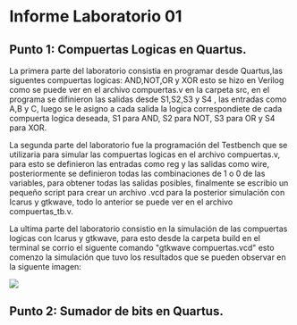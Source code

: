 # Informe Laboratorio 01 
## Punto 1: Compuertas Logicas en Quartus.

 La primera parte del laboratorio consistia en programar desde Quartus,las siguentes compuertas logicas: AND,NOT,OR y XOR esto se hizo en Verilog como se puede ver en el archivo compuertas.v en la carpeta src, en el programa se difinieron las salidas desde S1,S2,S3 y S4 , las entradas como A,B y C, luego se le asigno a cada salida la logica correspondiete de cada compuerta logica deseada, S1 para AND, S2 para NOT, S3 para OR y S4 para XOR.

 La segunda parte del laboratorio fue la programación del Testbench que se utilizaria para simular las compuertas logicas en el archivo compuertas.v, para esto se definieron las entradas como reg y las salidas como wire, posteriormente se definieron todas las combinaciones de 1 o 0 de las variables, para obtener todas las salidas posibles, finalmente se escribio un pequeño script para crear un archivo .vcd para la posterior simulación con Icarus y gtkwave, todo lo anterior se puede ver en el archivo compuertas_tb.v.

 La ultima parte del laboratorio consistio en la simulación de las compuertas logicas con Icarus y gtkwave, para esto desde la carpeta build en el terminal se corrio el siguente comando "gtkwave compuertas.vcd" esto comenzo la simulación que tuvo los resultados que se pueden observar en la siguente imagen:

 ![](Laboratorio001/Imagenes/Gráfica_compuertas.png)


## Punto 2: Sumador de bits en Quartus.




